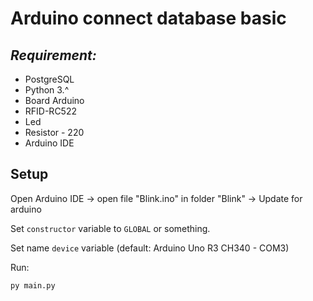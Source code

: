 # Arduino connect database basic

## **_Requirement:_**

+ PostgreSQL
+ Python 3.^
+ Board Arduino
+ RFID-RC522
+ Led
+ Resistor - 220
+ Arduino IDE

## Setup

Open Arduino IDE -> open file "Blink.ino" in folder "Blink" -> Update for arduino

Set `constructor` variable to `GLOBAL` or something.

Set name `device` variable (default: Arduino Uno R3 CH340 - COM3)

Run:
```bash
py main.py
```